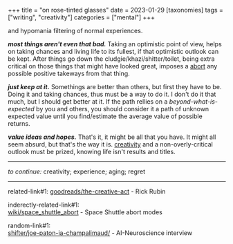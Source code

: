 +++
title = "on rose-tinted glasses"
date = 2023-01-29
[taxonomies]
tags = ["writing", "creativity"]
categories = ["mental"]
+++

and hypomania filtering of normal experiences.

<!-- more -->

***most things aren't even that bad.*** Taking an optimistic point of view,
helps on taking chances and living life to its fullest, if that optimistic
outlook can be kept. After things go down the cludgie/khazi/shitter/toilet,
being extra critical on those things that might have looked great, imposes a
[abort][ir#1] any possible positive takeways from that thing.

***just keep at it.*** Somethings are better than others, but first they have to
be. Doing it and taking chances, thus must be a way to do it. I don't do it that
much, but I should get better at it. If the path rellies on a
*beyond-what-is-expected* by you and others, you should consider it a path of
unknown expected value until you find/estimate the average value of possible
returns.

***value ideas and hopes.*** That's it, it might be all that you have. It might
all seem absurd, but that's the way it is. [creativity][r#1] and a non-overly-critical
outlook must be prized, knowing life isn't results and titles.

---
*to continue:* creativity; experience; aging; regret

---
related-link#1: [goodreads/the-creative-act][r#1] - Rick Rubin

inderectly-related-link#1:\
[wiki/space_shuttle_abort][ir#1] - Space Shuttle abort modes

random-link#1:\
[shifter/joe-paton-ia-champalimaud/][rand#1] - AI-Neuroscience interview

[rand#1]: https://shifter.pt/2023/01/joe-paton-ia-champalimaud/
[ir#1]: wikipedia.org/wiki/Space_Shuttle_abort_modes
[r#1]: https://www.goodreads.com/book/show/60965426-the-creative-act
